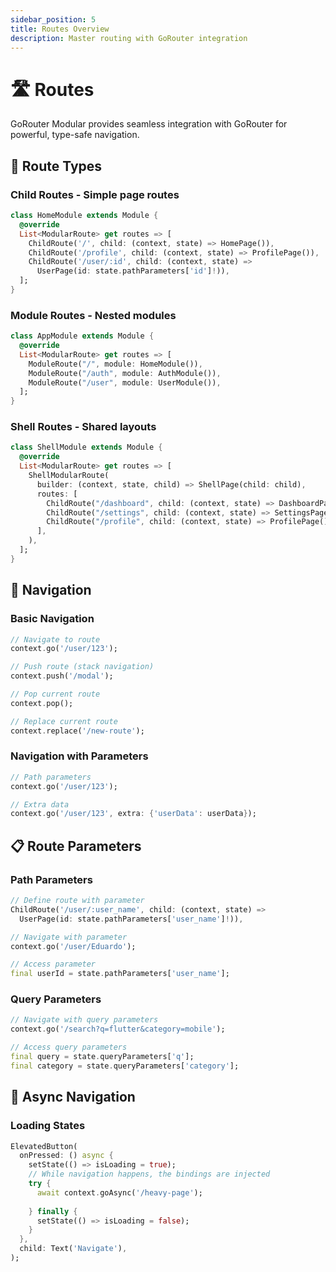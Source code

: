 ```yaml
---
sidebar_position: 5
title: Routes Overview
description: Master routing with GoRouter integration
---
```


# 🛣️ Routes

GoRouter Modular provides seamless integration with GoRouter for powerful, type-safe navigation.

## 🚀 Route Types



### **Child Routes** - Simple page routes
```dart
class HomeModule extends Module {
  @override
  List<ModularRoute> get routes => [
    ChildRoute('/', child: (context, state) => HomePage()),
    ChildRoute('/profile', child: (context, state) => ProfilePage()),
    ChildRoute('/user/:id', child: (context, state) => 
      UserPage(id: state.pathParameters['id']!)),
  ];
}
```

### **Module Routes** - Nested modules
```dart
class AppModule extends Module {
  @override
  List<ModularRoute> get routes => [
    ModuleRoute("/", module: HomeModule()),
    ModuleRoute("/auth", module: AuthModule()),
    ModuleRoute("/user", module: UserModule()),
  ];
}
```

### **Shell Routes** - Shared layouts
```dart
class ShellModule extends Module {
  @override
  List<ModularRoute> get routes => [
    ShellModularRoute(
      builder: (context, state, child) => ShellPage(child: child),
      routes: [
        ChildRoute("/dashboard", child: (context, state) => DashboardPage()),
        ChildRoute("/settings", child: (context, state) => SettingsPage()),
        ChildRoute("/profile", child: (context, state) => ProfilePage()),
      ],
    ),
  ];
}
```

## 🧭 Navigation

### **Basic Navigation**
```dart
// Navigate to route
context.go('/user/123');

// Push route (stack navigation)
context.push('/modal');

// Pop current route
context.pop();

// Replace current route
context.replace('/new-route');
```

### **Navigation with Parameters**
```dart
// Path parameters
context.go('/user/123');

// Extra data
context.go('/user/123', extra: {'userData': userData});
```


## 📋 Route Parameters

### **Path Parameters**
```dart
// Define route with parameter
ChildRoute('/user/:user_name', child: (context, state) => 
  UserPage(id: state.pathParameters['user_name']!)),

// Navigate with parameter
context.go('/user/Eduardo');

// Access parameter
final userId = state.pathParameters['user_name'];
```

### **Query Parameters**
```dart
// Navigate with query parameters
context.go('/search?q=flutter&category=mobile');

// Access query parameters
final query = state.queryParameters['q'];
final category = state.queryParameters['category'];
```

## 🔄 Async Navigation

### **Loading States**
```dart
ElevatedButton(
  onPressed: () async {
    setState(() => isLoading = true);
    // While navigation happens, the bindings are injected    
    try {
      await context.goAsync('/heavy-page');
    
    } finally {
      setState(() => isLoading = false);
    }
  },
  child: Text('Navigate'),
);
```